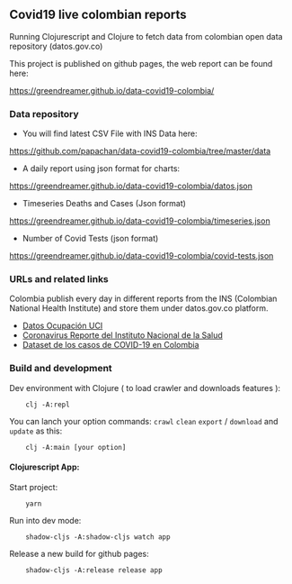 
## Covid19 live colombian reports

Running Clojurescript and Clojure to fetch data from colombian open
data repository (datos.gov.co)

This project is published on github pages, the web report can be found here:

https://greendreamer.github.io/data-covid19-colombia/

### Data repository

* You will find latest CSV File with INS Data here:

https://github.com/papachan/data-covid19-colombia/tree/master/data

* A daily report using json format for charts:

https://greendreamer.github.io/data-covid19-colombia/datos.json

* Timeseries Deaths and Cases (Json format)

https://greendreamer.github.io/data-covid19-colombia/timeseries.json

* Number of Covid Tests (json format)

https://greendreamer.github.io/data-covid19-colombia/covid-tests.json


### URLs and related links

Colombia publish every day in different reports from the INS (Colombian
National Health Institute) and store them under datos.gov.co platform.

* [Datos Ocupación UCI](http://saludata.saludcapital.gov.co/osb/index.php/datos-de-salud/enfermedades-trasmisibles/ocupacion-ucis/)
* [Coronavirus Reporte del Instituto Nacional de la Salud](https://www.ins.gov.co/Noticias/Paginas/Coronavirus.aspx)
* [Dataset de los casos de COVID-19 en Colombia](https://www.datos.gov.co/Salud-y-Protecci-n-Social/Casos-positivos-de-COVID-19-en-Colombia/gt2j-8ykr/data)


### Build and development

Dev environment with Clojure ( to load crawler and downloads features ):

```
    clj -A:repl
```

You can lanch your option commands: `crawl` `clean` `export` /
`download` and `update` as this:

```
    clj -A:main [your option]
```

#### Clojurescript App:


Start project:

```
    yarn
```

Run into dev mode:

```
    shadow-cljs -A:shadow-cljs watch app
```

Release a new build for github pages:


```
    shadow-cljs -A:release release app
```
